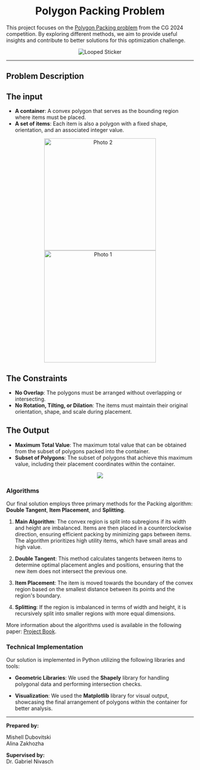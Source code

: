 <div align="center">

# Polygon Packing Problem

</div>


This project focuses on the [Polygon Packing problem](https://cgshop.ibr.cs.tu-bs.de/competition/cg-shop-2024/#problem-description) from the CG 2024 competition. 
By exploring different methods, we aim to provide useful insights and contribute to better solutions for this optimization challenge.

<div align="center">
    <img src="https://drive.google.com/uc?export=download&id=1hIy4e2GCPKnkbMyykuQIpAvOdQGN0FrX" alt="Looped Sticker" style="max-width: 100%; height: auto;" />
</div>

---

## Problem Description
## The input

- **A container**: A convex polygon that serves as the bounding region where items must be placed.
- **A set of items**: Each item is also a polygon with a fixed shape, orientation, and an associated integer value.
  
<div align="center">
    <img src="https://drive.google.com/uc?export=download&id=14ZeNfKfievqEdrsuaC4eCngFRgcENGsW" alt="Photo 2" width="300" />
    <img src="https://drive.google.com/uc?export=download&id=1mG4rHhBmrBfExq5-ysKq_oIXSYOjgXXi" alt="Photo 1" width="300" />
</div>

  
## The Constraints

- **No Overlap**: The polygons must be arranged without overlapping or intersecting.
- **No Rotation, Tilting, or Dilation**: The items must maintain their original orientation, shape, and scale during placement.

## The Output

- **Maximum Total Value**: The maximum total value that can be obtained from the subset of polygons packed into the container.
- **Subset of Polygons**: The subset of polygons that achieve this maximum value, including their placement coordinates within the container.
<div align="center">
    <img src="https://drive.google.com/uc?export=download&id=1Md2Ugz5EXh01djkKjqbgDq0VdyMRr7PM">
</div>

### Algorithms

Our final solution employs three primary methods for the Packing algorithm: **Double Tangent**, **Item Placement**, and **Splitting**.

1. **Main Algorithm**: The convex region is split into subregions if its width and height are imbalanced. Items are then placed in a counterclockwise direction, ensuring efficient packing by minimizing gaps between items. The algorithm prioritizes high utility items, which have small areas and high value.

2. **Double Tangent**: This method calculates tangents between items to determine optimal placement angles and positions, ensuring that the new item does not intersect the previous one.

3. **Item Placement**: The item is moved towards the boundary of the convex region based on the smallest distance between its points and the region's boundary.

4. **Splitting**: If the region is imbalanced in terms of width and height, it is recursively split into smaller regions with more equal dimensions.

More information about the algorithms used is available in the following paper: [Project Book](https://drive.google.com/uc?export=download&id=1rgAn8u_n6t_144W3VBG8GQCIFDVnDkwX).

### Technical Implementation

Our solution is implemented in Python utilizing the following libraries and tools:

- **Geometric Libraries**: We used the **Shapely** library for handling polygonal data and performing intersection checks.

- **Visualization**: We used the **Matplotlib** library for visual output, showcasing the final arrangement of polygons within the container for better analysis.

---
  
**Prepared by:**

Mishell Dubovitski  
Alina Zakhozha  

**Supervised by:**  
Dr. Gabriel Nivasch

